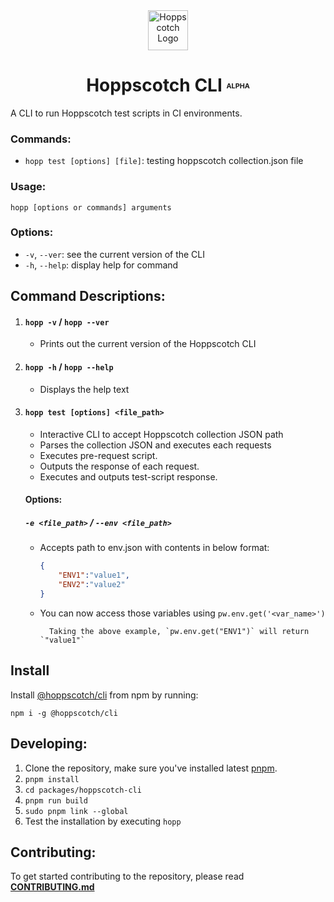 <div align="center">
  <a href="https://hoppscotch.io">
    <img
      src="https://avatars.githubusercontent.com/u/56705483"
      alt="Hoppscotch Logo"
      height="64"
    />
  </a>
</div>
<div align="center">

# Hoppscotch CLI <font size=2><sup>ALPHA</sup></font>

</div>

A CLI to run Hoppscotch test scripts in CI environments.

### **Commands:**
- `hopp test [options] [file]`: testing hoppscotch collection.json file

### **Usage:**
```
hopp [options or commands] arguments
```

### **Options:**
- `-v`, `--ver`: see the current version of the CLI
- `-h`, `--help`: display help for command

## **Command Descriptions:**

1. #### **`hopp -v` / `hopp --ver`**

   - Prints out the current version of the Hoppscotch CLI

2. #### **`hopp -h` / `hopp --help`**

   - Displays the help text

3. #### **`hopp test [options] <file_path>`**
   - Interactive CLI to accept Hoppscotch collection JSON path
   - Parses the collection JSON and executes each requests
   - Executes pre-request script.
   - Outputs the response of each request.
   - Executes and outputs test-script response.

    #### Options:
    ##### `-e <file_path>` / `--env <file_path>`
    - Accepts path to env.json with contents in below format:
        ```json
        {
            "ENV1":"value1",
            "ENV2":"value2"
        }
        ```
    - You can now access those variables using `pw.env.get('<var_name>')`

			Taking the above example, `pw.env.get("ENV1")` will return `"value1"`

## Install

Install [@hoppscotch/cli](https://www.npmjs.com/package/@hoppscotch/cli) from npm by running:
```
npm i -g @hoppscotch/cli
```

## **Developing:**

1. Clone the repository, make sure you've installed latest [pnpm](https://pnpm.io).
2. `pnpm install`
3. `cd packages/hoppscotch-cli`
4. `pnpm run build`
5. `sudo pnpm link --global`
6. Test the installation by executing `hopp`

## **Contributing:**

To get started contributing to the repository, please read **[CONTRIBUTING.md](./CONTRIBUTING.md)**
